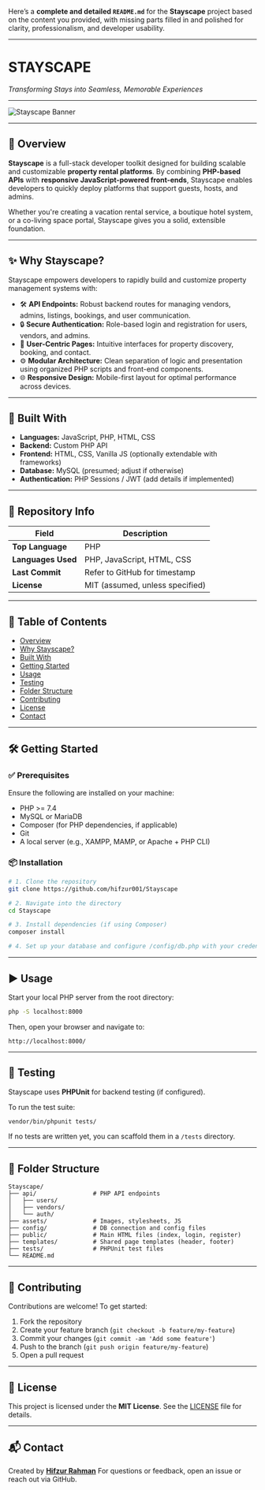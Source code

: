 Here’s a **complete and detailed `README.md`** for the **Stayscape** project based on the content you provided, with missing parts filled in and polished for clarity, professionalism, and developer usability.

---

# **STAYSCAPE**

*Transforming Stays into Seamless, Memorable Experiences*

---

![Stayscape Banner](https://via.placeholder.com/1000x300?text=STAYSCAPE+-+Transforming+Stays+into+Seamless+Experiences)

---

## 🚀 Overview

**Stayscape** is a full-stack developer toolkit designed for building scalable and customizable **property rental platforms**. By combining **PHP-based APIs** with **responsive JavaScript-powered front-ends**, Stayscape enables developers to quickly deploy platforms that support guests, hosts, and admins.

Whether you're creating a vacation rental service, a boutique hotel system, or a co-living space portal, Stayscape gives you a solid, extensible foundation.

---

## ✨ Why Stayscape?

Stayscape empowers developers to rapidly build and customize property management systems with:

* 🛠️ **API Endpoints:** Robust backend routes for managing vendors, admins, listings, bookings, and user communication.
* 🔒 **Secure Authentication:** Role-based login and registration for users, vendors, and admins.
* 🎯 **User-Centric Pages:** Intuitive interfaces for property discovery, booking, and contact.
* ⚙️ **Modular Architecture:** Clean separation of logic and presentation using organized PHP scripts and front-end components.
* 🌐 **Responsive Design:** Mobile-first layout for optimal performance across devices.

---

## 🧰 Built With

* **Languages:** JavaScript, PHP, HTML, CSS
* **Backend:** Custom PHP API
* **Frontend:** HTML, CSS, Vanilla JS (optionally extendable with frameworks)
* **Database:** MySQL (presumed; adjust if otherwise)
* **Authentication:** PHP Sessions / JWT (add details if implemented)

---

## 📁 Repository Info

| Field              | Description                     |
| ------------------ | ------------------------------- |
| **Top Language**   | PHP                             |
| **Languages Used** | PHP, JavaScript, HTML, CSS      |
| **Last Commit**    | Refer to GitHub for timestamp   |
| **License**        | MIT (assumed, unless specified) |

---

## 📖 Table of Contents

* [Overview](#-overview)
* [Why Stayscape?](#-why-stayscape)
* [Built With](#-built-with)
* [Getting Started](#-getting-started)
* [Usage](#-usage)
* [Testing](#-testing)
* [Folder Structure](#-folder-structure)
* [Contributing](#-contributing)
* [License](#-license)
* [Contact](#-contact)

---

## 🛠️ Getting Started

### ✅ Prerequisites

Ensure the following are installed on your machine:

* PHP >= 7.4
* MySQL or MariaDB
* Composer (for PHP dependencies, if applicable)
* Git
* A local server (e.g., XAMPP, MAMP, or Apache + PHP CLI)

### 📦 Installation

```bash
# 1. Clone the repository
git clone https://github.com/hifzur001/Stayscape

# 2. Navigate into the directory
cd Stayscape

# 3. Install dependencies (if using Composer)
composer install

# 4. Set up your database and configure /config/db.php with your credentials
```

---

## ▶️ Usage

Start your local PHP server from the root directory:

```bash
php -S localhost:8000
```

Then, open your browser and navigate to:

```
http://localhost:8000/
```

---

## 🧪 Testing

Stayscape uses **PHPUnit** for backend testing (if configured).

To run the test suite:

```bash
vendor/bin/phpunit tests/
```

If no tests are written yet, you can scaffold them in a `/tests` directory.

---

## 📂 Folder Structure

```
Stayscape/
├── api/                # PHP API endpoints
│   ├── users/
│   ├── vendors/
│   └── auth/
├── assets/             # Images, stylesheets, JS
├── config/             # DB connection and config files
├── public/             # Main HTML files (index, login, register)
├── templates/          # Shared page templates (header, footer)
├── tests/              # PHPUnit test files
└── README.md
```

---

## 🤝 Contributing

Contributions are welcome! To get started:

1. Fork the repository
2. Create your feature branch (`git checkout -b feature/my-feature`)
3. Commit your changes (`git commit -am 'Add some feature'`)
4. Push to the branch (`git push origin feature/my-feature`)
5. Open a pull request

---

## 📜 License

This project is licensed under the **MIT License**.
See the [LICENSE](./LICENSE) file for details.

---

## 📬 Contact

Created by **[Hifzur Rahman](https://github.com/hifzur001)**
For questions or feedback, open an issue or reach out via GitHub.

